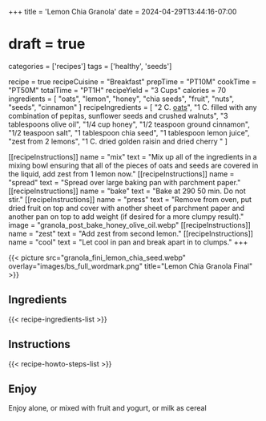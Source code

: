 +++
title = 'Lemon Chia Granola'
date = 2024-04-29T13:44:16-07:00
# draft = true
categories = ['recipes']
tags = ['healthy', 'seeds']


recipe = true
recipeCuisine = "Breakfast"
prepTime = "PT10M"
cookTime = "PT50M"
totalTime = "PT1H"
recipeYield = "3 Cups"
calories = 70
ingredients = [
  "oats",
  "lemon",
  "honey",
  "chia seeds",
  "fruit",
  "nuts",
  "seeds",
  "cinnamon"
  ]
recipeIngredients = [
  "2 C. [oats](/ingredients/oats/)",
  "1 C. filled with any combination of pepitas, sunflower seeds and crushed walnuts",
  "3 tablespoons olive oil",
  "1/4 cup honey",
  "1/2 teaspoon ground cinnamon",
  "1/2 teaspoon salt",
  "1 tablespoon chia seed",
  "1 tablespoon lemon juice",
  "zest from 2 lemons",
  "1 C. dried golden raisin and dried cherry "
  ]

[[recipeInstructions]]
  name = "mix"
  text = "Mix up all of the ingredients in a mixing bowl ensuring that all of the pieces of oats and seeds are covered in the liquid, add zest from 1 lemon now."
[[recipeInstructions]]
  name = "spread"
  text = "Spread over large baking pan with parchment paper."
[[recipeInstructions]]
  name = "bake"
  text = "Bake at 290 50 min. Do not stir."
[[recipeInstructions]]
  name = "press"
  text = "Remove from oven, put dried fruit on top and cover with another sheet of parchment paper and another pan on top to add weight (if desired for a more clumpy result)."
  image = "granola_post_bake_honey_olive_oil.webp"
[[recipeInstructions]]
  name = "zest"
  text = "Add zest from second lemon."
[[recipeInstructions]]
  name = "cool"
  text = "Let cool in pan and break apart in to clumps."
+++
<!-- {{< figure src="granola_post_bake_honey_olive_oil.webp" title="Granola Prep" >}} -->
{{< picture src="granola_fini_lemon_chia_seed.webp" overlay="images/bs_full_wordmark.png" title="Lemon Chia Granola Final" >}}
<!--more-->

## Ingredients
{{< recipe-ingredients-list >}}


## Instructions
{{< recipe-howto-steps-list >}}


## Enjoy

Enjoy alone, or mixed with fruit and yogurt, or milk as cereal


